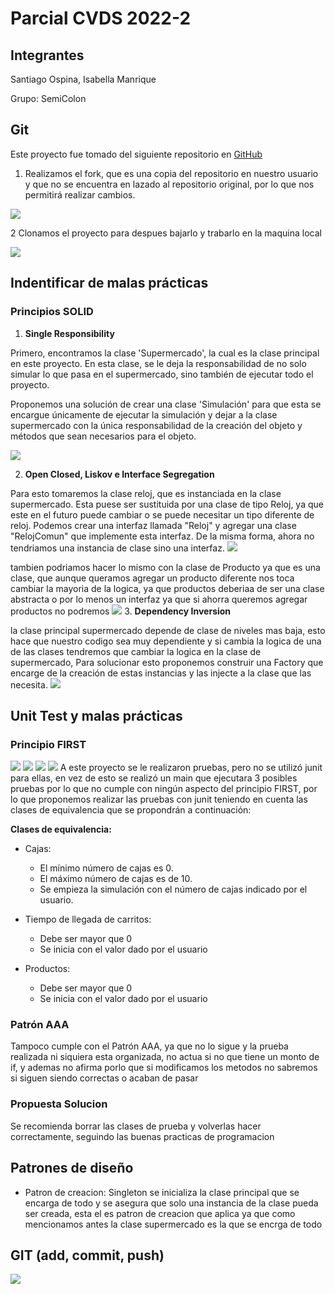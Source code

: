 # Parcial CVDS 2022-2
## Integrantes
Santiago Ospina, Isabella Manrique

Grupo: SemiColon
## Git
Este proyecto fue tomado del siguiente repositorio en [GitHub](https://github.com/jalex3421/Proyectos-Java/tree/master/Supermercado)
1. Realizamos el fork, que es una copia del repositorio en nuestro usuario 
y que no se encuentra en lazado al repositorio original, por lo que nos permitirá
realizar cambios.

![](fork.png)

2 Clonamos el proyecto para despues bajarlo y trabarlo en la maquina local

![](clone.png)

## Indentificar de malas prácticas
### Principios SOLID
1. **Single Responsibility**

Primero, encontramos la clase 'Supermercado', la cual
es la clase principal en este proyecto. En esta clase,
se le deja la responsabilidad de no solo simular
lo que pasa en el supermercado, sino también de ejecutar
todo el proyecto.

Proponemos una solución de crear una clase 'Simulación' para que
esta se encargue únicamente de ejecutar la simulación y dejar
a la clase supermercado con la única responsabilidad de la creación
del objeto y métodos que sean necesarios para el objeto.

![](single.png)

2. **Open Closed, Liskov e Interface Segregation**

Para esto tomaremos la clase reloj, que es instanciada en la clase supermercado.
Esta puese ser sustituida por una clase de tipo Reloj, ya que este en el futuro puede
cambiar o se puede necesitar un tipo diferente de reloj. Podemos crear una interfaz
llamada "Reloj" y agregar una clase "RelojComun" que implemente esta interfaz.
De la misma forma, ahora no tendriamos una instancia de clase sino una interfaz.
![](relog.png)

tambien podriamos hacer lo mismo con la clase de Producto ya que es una clase, que aunque 
queramos agregar un producto diferente nos toca cambiar la mayoria de la logica, ya que productos
deberiaa de ser una clase abstracta o por lo menos un interfaz ya que si ahorra queremos agregar productos
no podremos
![](producto.png)
3. **Dependency Inversion**

la clase principal supermercado depende de clase de niveles mas baja, esto hace que nuestro codigo
sea muy dependiente y si cambia la logica de una de las clases tendremos que cambiar la logica
en la clase de supermercado, Para solucionar esto proponemos construir una Factory que encarge de la creación 
de estas instancias y las injecte a la clase que las necesita.
![](supermercado1.png)
## Unit Test y malas prácticas
### Principio FIRST
![](test1.png)
![](test2.png)
![](test3.png)
![](test4.png)
A este proyecto se le realizaron pruebas, pero no se utilizó junit
para ellas, en vez de esto se realizó un main que ejecutara 3 posibles
pruebas por lo que no cumple con ningún aspecto del principio FIRST,
por lo que proponemos realizar las pruebas con junit teniendo en
cuenta las clases de equivalencia que se propondrán a continuación:

**Clases de equivalencia:**
* Cajas:
  * El mínimo número de cajas es 0.
  * El máximo número de cajas es de 10.
  * Se empieza la simulación con el número de cajas indicado por el usuario.


* Tiempo de llegada de carritos:
  * Debe ser mayor que 0
  * Se inicia con el valor dado por el usuario


* Productos:
  * Debe ser mayor que 0
  * Se inicia con el valor dado por el usuario



### Patrón AAA 

Tampoco cumple con el Patrón AAA, ya que no lo sigue y la prueba realizada ni siquiera esta organizada, 
no actua si no que tiene un monto de if, y ademas no afirma porlo que si modificamos los metodos no sabremos
si siguen siendo correctas o acaban de pasar 

### Propuesta Solucion

Se recomienda borrar las clases de prueba y volverlas hacer correctamente, seguindo las buenas
practicas de programacion


## Patrones de diseño

  * Patron de creacion: Singleton se inicializa la clase principal que se encarga de todo y 
se asegura que solo una instancia de la clase pueda ser creada, esta el es patron de creacion
que aplica ya que como mencionamos antes la clase supermercado es la que se encrga de todo 

## GIT (add, commit, push)

![](git.png)

